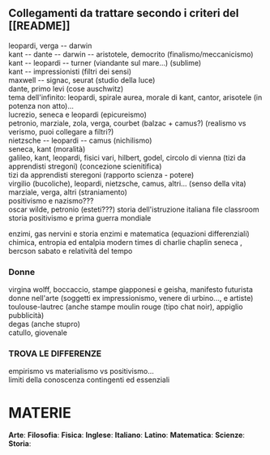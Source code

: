 ## Collegamenti da trattare secondo i criteri del [[README]]
leopardi, verga -- darwin  
kant -- dante -- darwin -- aristotele, democrito (finalismo/meccanicismo)  
kant -- leopardi -- turner (viandante sul mare...) (sublime)  
kant -- impressionisti (filtri dei sensi)  
maxwell -- signac, seurat (studio della luce)  
dante, primo levi (cose auschwitz)  
tema dell'infinito: leopardi, spirale aurea, morale di kant, cantor, arisotele (in potenza non atto)...  
lucrezio, seneca e leopardi (epicureismo)  
petronio, marziale, zola, verga, courbet (balzac + camus?) (realismo vs verismo, puoi collegare a filtri?)  
nietzsche -- leopardi -- camus (nichilismo)  
seneca, kant (moralità)  
galileo, kant, leopardi, fisici vari, hilbert, godel, circolo di vienna (tizi da apprendisti stregoni) (concezione scienitifica)  
tizi da apprendisti steregoni (rapporto scienza - potere)  
virgilio (bucoliche), leopardi, nietzsche, camus, altri... (senso della vita)  
marziale, verga, altri (straniamento)  
positivismo e nazismo???  
oscar wilde, petronio (esteti???) 
storia dell'istruzione italiana
file classroom storia
positivismo e prima guerra mondiale

enzimi, gas nervini e storia
enzimi e matematica (equazioni differenziali)
chimica, entropia ed entalpia
modern times di charlie chaplin
seneca , bercson sabato e relatività del tempo
### Donne  
virgina wolff, boccaccio, stampe giapponesi e geisha, manifesto futurista  
donne nell'arte (soggetti ex impressionismo, venere di urbino..., e artiste)  
toulouse-lautrec (anche stampe moulin rouge (tipo chat noir), appiglio pubblicità)  
degas (anche stupro)  
catullo, giovenale  
  
### TROVA LE DIFFERENZE  
empirismo vs materialismo vs positivismo...  
limiti della conoscenza contingenti ed essenziali

# MATERIE
**Arte**:
**Filosofia**:
**Fisica**:
**Inglese**:
**Italiano**: 
**Latino**: 
**Matematica**:
**Scienze**:
**Storia**:
